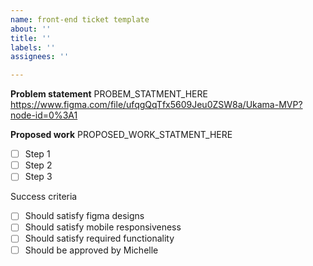 ```yaml
---
name: front-end ticket template
about: ''
title: ''
labels: ''
assignees: ''

---
```

**Problem statement**
PROBEM_STATMENT_HERE
https://www.figma.com/file/ufqgQqTfx5609Jeu0ZSW8a/Ukama-MVP?node-id=0%3A1

**Proposed work**
PROPOSED_WORK_STATMENT_HERE

- [ ] Step 1
- [ ] Step 2 
- [ ] Step 3

Success criteria
- [ ] Should satisfy figma designs
- [ ] Should satisfy mobile responsiveness
- [ ] Should satisfy required functionality
- [ ] Should be approved by Michelle
